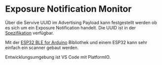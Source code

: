 # Exposure Notification Monitor
Über die Servive UUID im Advertising Payload kann festgestellt werden ob es sich um ein Exposure Notification handelt. Die UUID ist in der [Spezifikation](https://www.blog.google/documents/62/Exposure_Notification_-_Bluetooth_Specification_v1.1.pdf) verfügbar.

Mit der [ESP32 BLE for Arduino](https://github.com/espressif/arduino-esp32/tree/master/libraries/BLE) Bibliothek und einem ESP32 kann sehr einfach ein scanner gebaut werden.

Entwicklungsumgebung ist VS Code mit PlatformIO.


